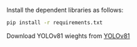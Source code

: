 Install the dependent libraries as follows:

```bash
pip install -r requirements.txt
```

Download YOLOv81 wieghts from [YOLOv81](https://github.com/ultralytics/assets/releases/download/v0.0.0/yolov8l.pt)

